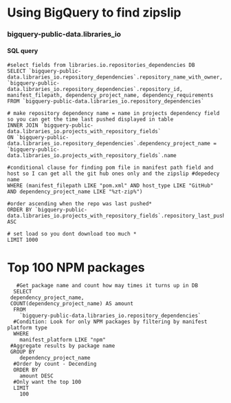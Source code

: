   # Using BigQuery to find zipslip
   
   ### bigquery-public-data.libraries_io

#### SQL query
    #select fields from libraries.io.repositories_dependencies DB
    SELECT `bigquery-public-data.libraries_io.repository_dependencies`.repository_name_with_owner, `bigquery-public-data.libraries_io.repository_dependencies`.repository_id, manifest_filepath, dependency_project_name, dependency_requirements  
    FROM `bigquery-public-data.libraries_io.repository_dependencies`

    # make repository dependency name = name in projects dependency field so you can get the time last pushed displayed in table 
    INNER JOIN `bigquery-public-data.libraries_io.projects_with_repository_fields`
    ON `bigquery-public-data.libraries_io.repository_dependencies`.dependency_project_name = `bigquery-public-data.libraries_io.projects_with_repository_fields`.name
    
    #conditional clause for finding pom file in manifest path field and host so I can get all the git hub ones only and the zipslip #depedecy name
    WHERE (manifest_filepath LIKE "pom.xml" AND host_type LIKE "GitHub" 
    AND dependency_project_name LIKE "%zt-zip%") 

    #order ascending when the repo was last pushed*
    ORDER BY `bigquery-public-data.libraries_io.projects_with_repository_fields`.repository_last_pushed_timestamp ASC
    
    # set load so you dont download too much *
    LIMIT 1000

# Top 100 NPM packages
       #Get package name and count how may times it turns up in DB
      SELECT
     dependency_project_name,
     COUNT(dependency_project_name) AS amount
      FROM
        `bigquery-public-data.libraries_io.repository_dependencies`
      #Condition: Look for only NPM packages by filtering by manifest platform type
      WHERE
        manifest_platform LIKE "npm"
     #Aggregate results by package name
     GROUP BY
        dependency_project_name
      #Order by count - Decending
      ORDER BY
        amount DESC  
      #Only want the top 100
      LIMIT
        100
